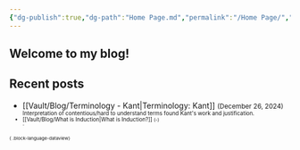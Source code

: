 ```yaml
---
{"dg-publish":true,"dg-path":"Home Page.md","permalink":"/Home Page/","tags":["gardenEntry"],"created":"2024-12-21T20:35:51.089-05:00","updated":"2024-12-27T18:54:39.301-05:00"}
---
```


## Welcome to my blog! 


## Recent posts
- [[Vault/Blog/Terminology - Kant\|Terminology: Kant]] <small>(December 26, 2024) <small/><br>Interpretation of contentious/hard to understand terms found Kant's work and justification.<br />
- [[Vault/Blog/What is Induction\|What is Induction?]] <small>(\-) <small/><br>\-<br />

{ .block-language-dataview}